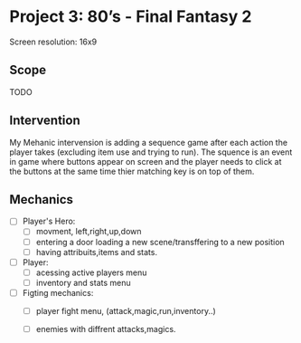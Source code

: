 # Project 3: 80’s - Final Fantasy 2

Screen resolution: 16x9

## Scope
TODO

## Intervention
My Mehanic intervension is adding a sequence game after each action the player takes (excluding item use and trying to run).
The squence is an event in game where buttons appear on screen and the player needs to click at the buttons at the same time thier matching key is on top of them. 

## Mechanics
- [ ] Player's Hero:
    - [ ] movment, left,right,up,down
    - [ ] entering a door loading a new scene/transffering to a new position
    - [ ] having attribuits,items and stats.
    
- [ ] Player:
    - [ ] acessing active players menu
    - [ ] inventory and stats menu
    
- [ ] Figting mechanics:
    - [ ] player fight menu, (attack,magic,run,inventory..) 
    - [ ] enemies with diffrent attacks,magics.
   
    
